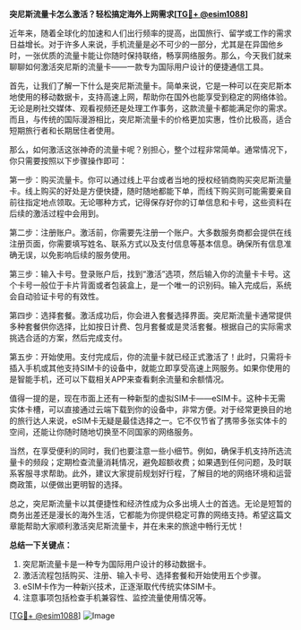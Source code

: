 **突尼斯流量卡怎么激活？轻松搞定海外上网需求[[TG💪+ @esim1088](https://t.me/s/esim1088)]**

近年来，随着全球化的加速和人们出行频率的提高，出国旅行、留学或工作的需求日益增长。对于许多人来说，手机流量是必不可少的一部分，尤其是在异国他乡时，一张优质的流量卡能让你随时保持联络，畅享网络服务。那么，今天我们就来聊聊如何激活突尼斯的流量卡——一款专为国际用户设计的便捷通信工具。

首先，让我们了解一下什么是突尼斯流量卡。简单来说，它是一种可以在突尼斯本地使用的移动数据卡，支持高速上网，帮助你在国外也能享受到稳定的网络体验。无论是刷社交媒体、观看视频还是处理工作事务，这款流量卡都能满足你的需求。而且，与传统的国际漫游相比，突尼斯流量卡的价格更加实惠，性价比极高，适合短期旅行者和长期居住者使用。

那么，如何激活这张神奇的流量卡呢？别担心，整个过程非常简单。通常情况下，你只需要按照以下步骤操作即可：

第一步：购买流量卡。你可以通过线上平台或者当地的授权经销商购买突尼斯流量卡。线上购买的好处是方便快捷，随时随地都能下单，而线下购买则可能需要亲自前往指定地点领取。无论哪种方式，记得保存好你的订单信息和卡号，这些资料在后续的激活过程中会用到。

第二步：注册账户。激活前，你需要先注册一个账户。大多数服务商都会提供在线注册页面，你需要填写姓名、联系方式以及支付信息等基本信息。确保所有信息准确无误，以免影响后续的服务使用。

第三步：输入卡号。登录账户后，找到“激活”选项，然后输入你的流量卡卡号。这个卡号一般位于卡片背面或者包装盒上，是一个唯一的识别码。输入完成后，系统会自动验证卡号的有效性。

第四步：选择套餐。激活成功后，你会进入套餐选择界面。突尼斯流量卡通常提供多种套餐供你选择，比如按日计费、包月套餐或是灵活套餐。根据自己的实际需求挑选合适的方案，然后完成支付。

第五步：开始使用。支付完成后，你的流量卡就已经正式激活了！此时，只需将卡插入手机或其他支持SIM卡的设备中，就能立即享受高速上网服务。如果你使用的是智能手机，还可以下载相关APP来查看剩余流量和余额情况。

值得一提的是，现在市面上还有一种新型的虚拟SIM卡——eSIM卡。这种卡无需实体卡槽，可以直接通过云端下载到你的设备中，非常方便。对于经常更换目的地的旅行达人来说，eSIM卡无疑是最佳选择之一。它不仅节省了携带多张实体卡的空间，还能让你随时随地切换至不同国家的网络服务。

当然，在享受便利的同时，我们也要注意一些小细节。例如，确保手机支持所选流量卡的频段；定期检查流量消耗情况，避免超额收费；如果遇到任何问题，及时联系客服寻求帮助。此外，建议大家提前规划好行程，了解目的地的网络环境和运营商政策，以便做出更明智的选择。

总之，突尼斯流量卡以其便捷性和经济性成为众多出境人士的首选。无论是短暂的商务出差还是漫长的海外生活，它都能为你提供稳定可靠的网络支持。希望这篇文章能帮助大家顺利激活突尼斯流量卡，并在未来的旅途中畅行无忧！

**总结一下关键点：**
1. 突尼斯流量卡是一种专为国际用户设计的移动数据卡。
2. 激活流程包括购买、注册、输入卡号、选择套餐和开始使用五个步骤。
3. eSIM卡作为一种新兴技术，正逐渐取代传统实体SIM卡。
4. 注意事项包括检查手机兼容性、监控流量使用情况等。

[[TG💪+ @esim1088](https://t.me/s/esim1088)] 
![Image](https://i.postimg.cc/4NQfJmqS/Snipaste-2025-05-13-00-14-12.png)